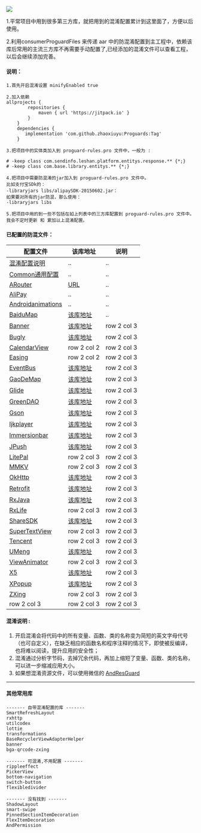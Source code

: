 [![](https://www.jitpack.io/v/zhaoxiuyu/Proguards.svg)](https://www.jitpack.io/#zhaoxiuyu/Proguards)

1.平常项目中用到很多第三方库，就把用到的混淆配置累计到这里面了，方便以后使用。

2.利用consumerProguardFiles 来传递 aar 中的防混淆配置到主工程中，依赖该库后常用的主流三方库不再需要手动配置了,已经添加的混淆文件可以查看工程，以后会继续添加完善。


#### 说明：
```
1.首先开启混淆设置 minifyEnabled true
```

```
2.加入依赖
allprojects {
        repositories {
			maven { url 'https://jitpack.io' }
		}
	}
	dependencies {
	   implementation 'com.github.zhaoxiuyu:Proguards:Tag'
	}
```

```
3.把项目中的实体类加入到 proguard-rules.pro 文件中，一般为 : 

# -keep class com.sendinfo.leshan.platform.entitys.response.** {*;}
# -keep class com.base.library.entitys.** {*;}
```


```
4.把项目中需要防混淆的jar加入到 proguard-rules.pro 文件中。
比如支付宝SDk的：
-libraryjars libs/alipaySDK-20150602.jar：
如果要对所有的jar防混，那么使用：
-libraryjars libs 
```

```
5.把项目中用的到一些不包括在如上列表中的三方库配置到 proguard-rules.pro 文件中。
我会不定时更新 和 累加以上混淆配置。
```


#### 已配置的防混文件：

配置文件 | 该库地址 | 说明
---|---|---
[混淆配置说明](https://github.com/zhaoxiuyu/Proguards/blob/master/proguardslibrary/proguard-rules.pro) | .. | ..
[Common通用配置](https://github.com/zhaoxiuyu/Proguards/blob/master/proguardslibrary/proguard-Common.pro) | .. | ..
[ARouter](https://github.com/zhaoxiuyu/Proguards/blob/master/proguardslibrary/proguard-ARouter.pro) | [URL](https://github.com/alibaba/ARouter) | ..
[AliPay](https://github.com/zhaoxiuyu/Proguards/blob/master/proguardslibrary/proguard-AliPay.pro) | .. | ..
[Androidanimations](https://github.com/zhaoxiuyu/Proguards/blob/master/proguardslibrary/proguard-Androidanimations.pro) | .. | ..
[BaiduMap](https://github.com/zhaoxiuyu/Proguards/blob/master/proguardslibrary/proguard-BaiduMap.pro) | [该库地址](http://lbsyun.baidu.com/index.php?title=androidsdk/guide/create-project/androidstudio) | ..
[Banner](https://github.com/zhaoxiuyu/Proguards/blob/master/proguardslibrary/proguard-Banner.pro) | [该库地址](https://github.com/youth5201314/banner) | row 2 col 3
[Bugly](https://github.com/zhaoxiuyu/Proguards/blob/master/proguardslibrary/proguard-Bugly.pro) | [该库地址](https://bugly.qq.com/docs/user-guide/instruction-manual-android-upgrade/?v=20200622202242) | row 2 col 3
[CalendarView](https://github.com/zhaoxiuyu/Proguards/blob/master/proguardslibrary/proguard-CalendarView.pro#L3) | row 2 col 2 | row 2 col 3
[Easing](https://github.com/zhaoxiuyu/Proguards/blob/master/proguardslibrary/proguard-Easing.pro#L2) | row 2 col 2 | row 2 col 3
[EventBus](https://github.com/zhaoxiuyu/Proguards/blob/master/proguardslibrary/proguard-EventBus.pro) | [该库地址](https://github.com/greenrobot/EventBus) | row 2 col 3
[GaoDeMap](https://github.com/zhaoxiuyu/Proguards/blob/master/proguardslibrary/proguard-GaoDeMap.pro) | [该库地址](https://lbs.amap.com/api/android-sdk/guide/create-project/dev-attention#obfuscated-code) | row 2 col 3
[Glide](https://github.com/zhaoxiuyu/Proguards/blob/master/proguardslibrary/proguard-Glide.pro) | [该库地址](https://github.com/bumptech/glide) | row 2 col 3
[GreenDAO](https://github.com/zhaoxiuyu/Proguards/blob/master/proguardslibrary/proguard-GreenDAO.pro) | [该库地址](https://github.com/greenrobot/greenDAO) | row 2 col 3
[Gson](https://github.com/zhaoxiuyu/Proguards/blob/master/proguardslibrary/proguard-Gson.pro) | [该库地址](https://github.com/google/gson) | row 2 col 3
[Ijkplayer](https://github.com/zhaoxiuyu/Proguards/blob/master/proguardslibrary/proguard-Ijkplayer.pro) | [该库地址](https://travis-ci.org/Bilibili/ci-ijk-ffmpeg-android) | row 2 col 3
[Immersionbar](https://github.com/zhaoxiuyu/Proguards/blob/master/proguardslibrary/proguard-Immersionbar.pro) | [该库地址](https://github.com/gyf-dev/ImmersionBar) | row 2 col 3
[JPush](https://github.com/zhaoxiuyu/Proguards/blob/master/proguardslibrary/proguard-JPush.pro) | [该库地址](https://docs.jiguang.cn/jpush/client/Android/android_guide/#jpush-android-sdk) | row 2 col 3
[LitePal](https://github.com/zhaoxiuyu/Proguards/blob/master/proguardslibrary/proguard-LitePal.pro#L6) | row 2 col 3 | row 2 col 3
[MMKV](https://github.com/zhaoxiuyu/Proguards/blob/master/proguardslibrary/proguard-MMKV.pro) | row 2 col 3 | row 2 col 3
[OkHttp](https://github.com/zhaoxiuyu/Proguards/blob/master/proguardslibrary/proguard-OkHttp.pro) | [该库地址](https://github.com/square/okhttp) | row 2 col 3
[Retrofit](https://github.com/zhaoxiuyu/Proguards/blob/master/proguardslibrary/proguard-Retrofit.pro) | [该库地址](https://github.com/square/retrofit) | row 2 col 3
[RxJava](https://github.com/zhaoxiuyu/Proguards/blob/master/proguardslibrary/proguard-RxJava.pro) | [该库地址](https://github.com/ReactiveX/RxJava) | row 2 col 3
[RxLife](https://github.com/zhaoxiuyu/Proguards/blob/master/proguardslibrary/proguard-RxLife.pro) | row 2 col 3 | row 2 col 3
[ShareSDK](https://github.com/zhaoxiuyu/Proguards/blob/master/proguardslibrary/proguard-ShareSDK.pro) | [该库地址](https://www.mob.com/wiki/detailed/?wiki=ShareSDK_Others_Share_Confused&id=undefined) | row 2 col 3
[SuperTextView](https://github.com/zhaoxiuyu/Proguards/blob/master/proguardslibrary/proguard-SuperTextView.pro) | row 2 col 3 | row 2 col 3
[Tencent](https://github.com/zhaoxiuyu/Proguards/blob/master/proguardslibrary/proguard-Tencent.pro) | row 2 col 3 | row 2 col 3
[UMeng](https://github.com/zhaoxiuyu/Proguards/blob/master/proguardslibrary/proguard-UMeng.pro) | [该库地址](https://developer.umeng.com/docs/66632/detail/66639) | row 2 col 3
[ViewAnimator](https://github.com/zhaoxiuyu/Proguards/blob/master/proguardslibrary/proguard-ViewAnimator.pro) | row 2 col 3 | row 2 col 3
[X5](https://github.com/zhaoxiuyu/Proguards/blob/master/proguardslibrary/proguard-X5.pro) | [该库地址](https://x5.tencent.com/docs/access.html#13-%E6%B7%B7%E6%B7%86%E9%85%8D%E7%BD%AE) | row 2 col 3
[XPopup](https://github.com/zhaoxiuyu/Proguards/blob/master/proguardslibrary/proguard-XPopup.pro) | [该库地址](https://github.com/li-xiaojun/XPopup) | row 2 col 3
[ZXing](https://github.com/zhaoxiuyu/Proguards/blob/master/proguardslibrary/proguard-ZXing.pro) | row 2 col 3 | row 2 col 3
row 2 col 3 | row 2 col 3 | row 2 col 3


#### 混淆说明 : 
1. 开启混淆会将代码中的所有变量、函数、类的名称变为简短的英文字母代号（也可自定义），在缺乏相应的函数名和程序注释的情况下，即使被反编译，也将难以阅读，提升应用的安全性；
2. 混淆通过分析字节码，去掉冗余代码，再加上缩短了变量、函数、类的名称，可以进一步缩减应用大小。
3. 如果想混淆资源文件，可以使用微信的 [AndResGuard](https://github.com/shwenzhang/AndResGuard)




---

#### 其他常用库
```
------- 自带混淆配置的库 -------
SmartRefreshLayout
rxhttp
utilcodex
lottie
transformations
BaseRecyclerViewAdapterHelper
banner
bga-qrcode-zxing
```

```
------- 可混淆,不用配置 -------
rippleeffect
PickerView
bottom-navigation
switch-button
flexibledivider
```

```
------- 没有找到 -------
ShadowLayout
smart-swipe
PinnedSectionItemDecoration
FlexItemDecoration
AndPermission
```


